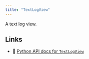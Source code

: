 ```yaml
---
title: "TextLogView"
---
```


A text log view.


## Links
 * 🐍 [Python API docs for `TextLogView`](https://ref.rerun.io/docs/python/stable/common/blueprint_views#rerun.blueprint.views.TextLogView)

